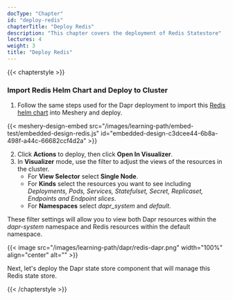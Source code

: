 ```yaml
---
docType: "Chapter"
id: "deploy-redis"
chapterTitle: "Deploy Redis"
description: "This chapter covers the deployment of Redis Statestore"
lectures: 4
weight: 3
title: "Deploy Redis"
---
```


{{< chapterstyle >}}

### **Import Redis Helm Chart and Deploy to Cluster**

1. Follow the same steps used for the Dapr deployment to import this [Redis helm chart](https://charts.bitnami.com/bitnami/redis-19.6.2.tgz) into Meshery and deploy.

{{< meshery-design-embed src="/images/learning-path/embed-test/embedded-design-redis.js" id="embedded-design-c3dcee44-6b8a-498f-a44c-66682ccf4d2a" >}}

2. Click **Actions** to deploy, then click **Open In Visualizer**.
3. In **Visualizer** mode, use the filter to adjust the views of the resources in the cluster.
   - For **View Selector** select **Single Node**.
   - For **Kinds** select the resources you want to see including _Deployments, Pods, Services, Statefulset, Secret, Replicaset, Endpoints and Endpoint slices_.
   - For **Namespaces** select _dapr_system_ and _default_.

These filter settings will allow you to view both Dapr resources within the _dapr-system_ namespace and Redis resources within the default namespace.

{{< image src="/images/learning-path/dapr/redis-dapr.png" width="100%" align="center" alt="" >}}

Next, let's deploy the Dapr state store component that will manage this Redis state store.

{{< /chapterstyle >}}
